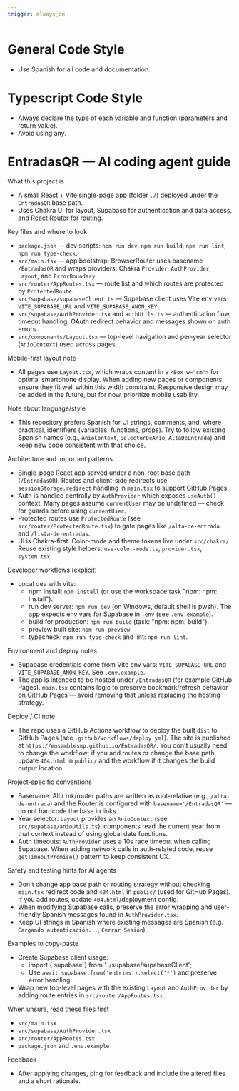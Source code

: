 ```yaml
---
trigger: always_on
---
```


# General Code Style
- Use Spanish for all code and documentation.

# Typescript Code Style
- Always declare the type of each variable and function (parameters and return value).
- Avoid using any.

# EntradasQR — AI coding agent guide
What this project is
- A small React + Vite single-page app (folder `./`) deployed under the `EntradasQR` base path.
- Uses Chakra UI for layout, Supabase for authentication and data access, and React Router for routing.

Key files and where to look
- `package.json` — dev scripts: `npm run dev`, `npm run build`, `npm run lint`, `npm run type-check`.
- `src/main.tsx` — app bootstrap; BrowserRouter uses basename `/EntradasQR` and wraps providers: Chakra `Provider`, `AuthProvider`, `Layout`, and `ErrorBoundary`.
- `src/router/AppRoutes.tsx` — route list and which routes are protected by `ProtectedRoute`.
- `src/supabase/supabaseClient.ts` — Supabase client uses Vite env vars `VITE_SUPABASE_URL` and `VITE_SUPABASE_ANON_KEY`.
- `src/supabase/AuthProvider.tsx` and `authUtils.ts` — authentication flow, timeout handling, OAuth redirect behavior and messages shown on auth errors.
- `src/components/Layout.tsx` — top-level navigation and per-year selector (`AnioContext`) used across pages.

Mobile-first layout note
- All pages use `Layout.tsx`, which wraps content in a `<Box w="sm">` for optimal smartphone display. When adding new pages or components, ensure they fit well within this width constraint. Responsive design may be added in the future, but for now, prioritize mobile usability.

Note about language/style
- This repository prefers Spanish for UI strings, comments, and, where practical, identifiers (variables, functions, props). Try to follow existing Spanish names (e.g., `AnioContext`, `SelectorDeAnio`, `AltaDeEntrada`) and keep new code consistent with that choice.

Architecture and important patterns
- Single-page React app served under a non-root base path (`/EntradasQR`). Routes and client-side redirects use `sessionStorage.redirect` handling in `main.tsx` to support GitHub Pages.
- Auth is handled centrally by `AuthProvider` which exposes `useAuth()` context. Many pages assume `currentUser` may be undefined — check for guards before using `currentUser`.
- Protected routes use `ProtectedRoute` (see `src/router/ProtectedRoute.tsx`) to gate pages like `/alta-de-entrada` and `/lista-de-entradas`.
- UI is Chakra-first. Color-mode and theme tokens live under `src/chakra/`. Reuse existing style helpers: `use-color-mode.ts`, `provider.tsx`, `system.tsx`.

Developer workflows (explicit)
- Local dev with Vite:
  - npm install: `npm install` (or use the workspace task "npm: npm: install").
  - run dev server: `npm run dev` (on Windows, default shell is pwsh). The app expects env vars for Supabase in `.env` (see `.env.example`).
  - build for production: `npm run build` (task: "npm: npm: build").
  - preview built site: `npm run preview`.
  - typecheck: `npm run type-check` and lint: `npm run lint`.

Environment and deploy notes
- Supabase credentials come from Vite env vars: `VITE_SUPABASE_URL` and `VITE_SUPABASE_ANON_KEY`. See `.env.example`.
- The app is intended to be hosted under `/EntradasQR` (for example GitHub Pages). `main.tsx` contains logic to preserve bookmark/refresh behavior on GitHub Pages — avoid removing that unless replacing the hosting strategy.

Deploy / CI note
- The repo uses a GitHub Actions workflow to deploy the built `dist` to GitHub Pages (see `.github/workflows/deploy.yml`). The site is published at `https://ensamblesmp.github.io/EntradasQR/`. You don't usually need to change the workflow; if you add routes or change the base path, update `404.html` in `public/` and the workflow if it changes the build output location.

Project-specific conventions
- Basename: All `Link`/router paths are written as root-relative (e.g., `/alta-de-entrada`) and the Router is configured with `basename='/EntradasQR'` — do not hardcode the base in links.
- Year selector: `Layout` provides an `AnioContext` (see `src/supabase/anioUtils.ts`), components read the current year from that context instead of using global date functions.
- Auth timeouts: `AuthProvider` uses a 10s race timeout when calling Supabase. When adding network calls in auth-related code, reuse `getTimeoutPromise()` pattern to keep consistent UX.

Safety and testing hints for AI agents
- Don't change app base path or routing strategy without checking `main.tsx` redirect code and `404.html` in `public/` (used for GitHub Pages). If you add routes, update `404.html`/deployment config.
- When modifying Supabase calls, preserve the error wrapping and user-friendly Spanish messages found in `AuthProvider.tsx`.
- Keep UI strings in Spanish where existing messages are Spanish (e.g. `Cargando autenticación...`, `Cerrar Sesión`).

Examples to copy-paste
- Create Supabase client usage:
  - import { supabase } from '../supabase/supabaseClient';
  - Use `await supabase.from('entries').select('*')` and preserve error handling.
- Wrap new top-level pages with the existing `Layout` and `AuthProvider` by adding route entries in `src/router/AppRoutes.tsx`.

When unsure, read these files first
- `src/main.tsx`
- `src/supabase/AuthProvider.tsx`
- `src/router/AppRoutes.tsx`
- `package.json` and `.env.example`

Feedback
- After applying changes, ping for feedback and include the altered files and a short rationale.
